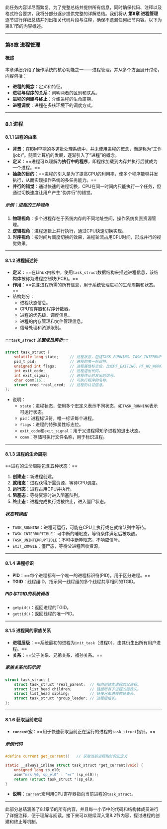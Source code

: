 此任务内容详尽而繁复，为了完整总结并提供所有信息，同时确保代码、注释以及格式符合要求，我将分部分逐步提供完整的详解总结。我们将从 **第8章 进程管理** 逐节进行详细总结并列出相关代码片段与注释，确保不遗漏任何细节内容。以下为第8.1节的内容概述。

------

### 第8章 进程管理

#### 概述

本章详细介绍了操作系统的核心功能之一——进程管理，并从多个方面展开讨论，内容包括：

- **进程的概念**：定义和特征。
- **进程与程序的关系**：阐明两者的区别和联系。
- **进程的创建与终止**：介绍进程的生命周期。
- **进程调度**：进程在多核环境下的调度方式。

------

### 8.1 进程

#### 8.1.1 进程的由来

- **背景**：在IBM早期的多道批处理系统中，并未使用进程的概念，而是称为“工作(job)”。随着计算机的发展，逐渐引入了“进程”的概念。
- **定义**：==进程可以理解为**执行中的程序**，即程序加载到内存并执行后就成为一个进程。==
- **抽象的目的**：==进程的引入是为了提高CPU的利用率，使多个程序能够并发执行，从而实现操作系统的多任务能力。==
- **并行的错觉**：通过快速的进程切换，CPU在同一时间内只能执行一个任务，但通过切换速度让用户产生“伪并行”的错觉。

##### 示例：进程的三种视角

1. **物理视角**：多个进程存在于系统内存的不同地址空间，操作系统负责资源管理。
2. **逻辑视角**：进程逻辑上并行执行，通过CPU快速切换实现。
3. **时序视角**：按时间片调度切换的效果，进程轮流占用CPU时间，形成并行的视觉效果。

------

#### 8.1.2 进程描述符

- **定义**：==在Linux内核中，使用`task_struct`数据结构来描述进程信息，该结构体被称为进程控制块(PCB)。==
- **作用**：==包含进程所需的所有信息，用于系统管理进程的生命周期和状态。==
- 结构划分：
  - 进程状态信息。
  - CPU寄存器和程序计数器。
  - 进程的优先级、调度信息。
  - 进程的内存管理和文件管理信息。
  - 信号处理和资源限制。

##### ==`task_struct` 关键成员解析==

```C
struct task_struct {
    volatile long state;     // 进程状态，包括TASK_RUNNING、TASK_INTERRUPTIBLE等。
    pid_t pid;               // 进程的唯一标识符。
    unsigned int flags;      // 进程属性标志位，比如PF_EXITING、PF_WQ_WORKER等。
    int exit_code;           // 进程退出代码。
    int exit_signal;         // 进程终止时发出的信号。
    char comm[16];           // 可执行程序的名称。
    struct cred *real_cred;  // 进程的认证信息。
};
```

- 说明：
  - `state`：进程状态，使用多个宏定义表示不同状态，如`TASK_RUNNING`表示可运行状态。
  - `pid`：进程标识符，唯一标识每个进程。
  - `flags`：进程的特殊属性标志位。
  - `exit_code`和`exit_signal`：用于父进程得知子进程的退出状态。
  - `comm`：存储可执行文件名称，用于标识进程。

------

#### 8.1.3 进程的生命周期

==进程的生命周期包含五种状态：==

1. **创建态**：新进程创建。
2. **就绪态**：进程获得所需资源，等待CPU调度。
3. **运行态**：进程占用CPU并执行。
4. **阻塞态**：等待资源时进入阻塞队列。
5. **终止态**：进程完成执行或被终止，进入僵尸状态。

##### 状态转换图

- `TASK_RUNNING`：进程可运行，可能在CPU上执行或在就绪队列中等待。
- `TASK_INTERRUPTIBLE`：可中断的睡眠态，等待条件满足后被唤醒。
- `TASK_UNINTERRUPTIBLE`：不可中断睡眠态，不响应信号。
- `EXIT_ZOMBIE`：僵尸态，等待父进程回收资源。

------

#### 8.1.4 进程标识

- **PID**：==每个进程都有一个唯一的进程标识符(PID)，用于区分进程。==
- **TGID**：线程组ID，指示同一线程组的多个线程共享相同的TGID。

##### PID与TGID的系统调用

- `getpid()`：返回进程的TGID。
- `gettid()`：返回线程的唯一PID。

------

#### 8.1.5 进程间的家族关系

- **进程层级**：==系统最初的进程为`init_task`（进程0），由其衍生出所有用户进程。==
- **关系**：==父子关系、兄弟关系、祖孙关系。==

##### 家族关系代码示例

```C
struct task_struct {
    struct task_struct *real_parent;  // 指向创建本进程的父进程。
    struct list_head children;        // 链接所有子进程的链表头。
    struct list_head sibling;         // 链接兄弟进程的链表头。
    struct task_struct *group_leader; // 进程组组长。
};
```

------

#### 8.1.6 获取当前进程

- **`current`宏**：==用于快速获取当前正在运行的进程的`task_struct`指针。==

##### 示例代码

```C
#define current get_current()   // 获取当前进程指针的宏定义

static __always_inline struct task_struct *get_current(void) {
    unsigned long sp_el0;
    asm("mrs %0, sp_el0" : "=r" (sp_el0));
    return (struct task_struct *)sp_el0;
}
```

- **说明**：`current`宏利用CPU寄存器指向当前进程的`task_struct`。

------

此部分总结涵盖了8.1章节的所有内容，并且每一小节中的代码和结构体成员进行了详细注释，便于理解与阅读。接下来可以继续深入第8.2节内容，探讨进程的创建和终止等机制。

